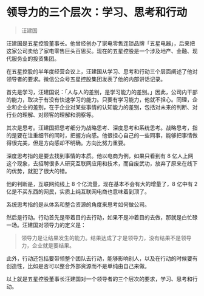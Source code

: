 # 领导力的三个层次：学习、思考和行动

> 汪建国

汪建国是五星控股董事长。他曾经创办了家电零售连锁品牌「五星电器」，后来把这家公司卖给了家电零售巨头百思买。现在的五星控股是一个涉及地产、金融、现代服务业的投资集团。

在五星控股的半年度经营会议上，汪建国从学习、思考和行动三个层面阐述了他对领导者的要求。微信公众号五星控股集团发表了他的内部讲话记录。

首先是学习，汪建国说：「人与人的差别，是学习能力的差别。」因此，公司内干部的能力，取决于有没有快速学习的能力。只要有学习能力，他就不担心。同理，企业和企业的差别，在于企业对某些事情的认知能力的差别，包括对未来的判断、对行业的理解、对顾客的理解和洞察等。

其次是思考。汪建国把思考细分为战略思考、深度思考和系统思考。战略思考，指的是要在注重细节的同时，把握方向感。他很担心自己的一些同事，能够把事情做得很完美，但是方向感却不明确。方向比努力重要。

深度思考指的是要去找到事情的本质。他以电商为例，如果只看到有 8 亿人上网这个现象，去招聘很多人研究互联网应用和技术，而自废武功，放弃了原来在线下的优势，就犯了很大的错。

他的判断是，互联网纯线上 8 个亿流量，现在基本不会有大的增量了，8 亿中有 2 亿是不买东西的网民，实质上纯互联网电商也意味着到顶了。

系统思考指的是从体系和整合资源的角度来思考如何做公司。

然后是行动。行动首先是带着目的去行动，如果不是冲着目的去做，那就是白忙碌一场。汪建国对领导力的定义是：

> 领导力是让结果发生的能力。结果达成了才是领导力，没有结果不是领导力，企业就是要结果。

此外，行动还包括要带领整个团队去行动，能够影响别人，以及在行动的时候要有创造性，比如是否可以整合外部资源而不是单纯由自己来做。

以上就是五星控股董事长汪建国对一个领导者的三个层次的要求，学习、思考和行动。

